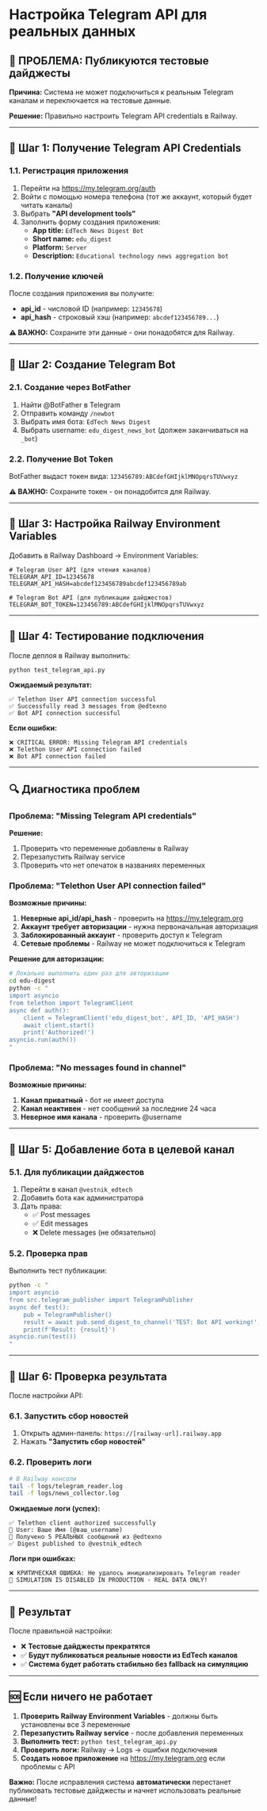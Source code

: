 # Настройка Telegram API для реальных данных

## 🚨 ПРОБЛЕМА: Публикуются тестовые дайджесты

**Причина:** Система не может подключиться к реальным Telegram каналам и переключается на тестовые данные.

**Решение:** Правильно настроить Telegram API credentials в Railway.

---

## 🔑 Шаг 1: Получение Telegram API Credentials

### 1.1. Регистрация приложения

1. Перейти на https://my.telegram.org/auth
2. Войти с помощью номера телефона (тот же аккаунт, который будет читать каналы)
3. Выбрать **"API development tools"**
4. Заполнить форму создания приложения:
   - **App title:** `EdTech News Digest Bot`
   - **Short name:** `edu_digest`
   - **Platform:** `Server`
   - **Description:** `Educational technology news aggregation bot`

### 1.2. Получение ключей

После создания приложения вы получите:
- **api_id** - числовой ID (например: `12345678`)
- **api_hash** - строковый хэш (например: `abcdef123456789...`)

**⚠️ ВАЖНО:** Сохраните эти данные - они понадобятся для Railway.

---

## 🔧 Шаг 2: Создание Telegram Bot

### 2.1. Создание через BotFather

1. Найти @BotFather в Telegram
2. Отправить команду `/newbot`
3. Выбрать имя бота: `EdTech News Digest`
4. Выбрать username: `edu_digest_news_bot` (должен заканчиваться на `_bot`)

### 2.2. Получение Bot Token

BotFather выдаст токен вида: `123456789:ABCdefGHIjklMNOpqrsTUVwxyz`

**⚠️ ВАЖНО:** Сохраните токен - он понадобится для Railway.

---

## 🚢 Шаг 3: Настройка Railway Environment Variables

Добавить в Railway Dashboard → Environment Variables:

```env
# Telegram User API (для чтения каналов)
TELEGRAM_API_ID=12345678
TELEGRAM_API_HASH=abcdef123456789abcdef123456789ab

# Telegram Bot API (для публикации дайджестов)  
TELEGRAM_BOT_TOKEN=123456789:ABCdefGHIjklMNOpqrsTUVwxyz
```

---

## 🧪 Шаг 4: Тестирование подключения

После деплоя в Railway выполнить:

```bash
python test_telegram_api.py
```

**Ожидаемый результат:**
```
✅ Telethon User API connection successful
✅ Successfully read 3 messages from @edtexno
✅ Bot API connection successful
```

**Если ошибки:**
```
❌ CRITICAL ERROR: Missing Telegram API credentials
❌ Telethon User API connection failed
❌ Bot API connection failed
```

---

## 🔍 Диагностика проблем

### Проблема: "Missing Telegram API credentials"

**Решение:**
1. Проверить что переменные добавлены в Railway
2. Перезапустить Railway service
3. Проверить что нет опечаток в названиях переменных

### Проблема: "Telethon User API connection failed"

**Возможные причины:**
1. **Неверные api_id/api_hash** - проверить на https://my.telegram.org
2. **Аккаунт требует авторизации** - нужна первоначальная авторизация
3. **Заблокированный аккаунт** - проверить доступ к Telegram
4. **Сетевые проблемы** - Railway не может подключиться к Telegram

**Решение для авторизации:**
```bash
# Локально выполнить один раз для авторизации
cd edu-digest
python -c "
import asyncio
from telethon import TelegramClient
async def auth():
    client = TelegramClient('edu_digest_bot', API_ID, 'API_HASH')
    await client.start()
    print('Authorized!')
asyncio.run(auth())
"
```

### Проблема: "No messages found in channel"

**Возможные причины:**
1. **Канал приватный** - бот не имеет доступа
2. **Канал неактивен** - нет сообщений за последние 24 часа
3. **Неверное имя канала** - проверить @username

---

## 🎯 Шаг 5: Добавление бота в целевой канал

### 5.1. Для публикации дайджестов

1. Перейти в канал `@vestnik_edtech`
2. Добавить бота как администратора
3. Дать права:
   - ✅ Post messages
   - ✅ Edit messages
   - ❌ Delete messages (не обязательно)

### 5.2. Проверка прав

Выполнить тест публикации:
```bash
python -c "
import asyncio
from src.telegram_publisher import TelegramPublisher
async def test():
    pub = TelegramPublisher()
    result = await pub.send_digest_to_channel('TEST: Bot API working!', '@vestnik_edtech')
    print(f'Result: {result}')
asyncio.run(test())
"
```

---

## 🔄 Шаг 6: Проверка результата

После настройки API:

### 6.1. Запустить сбор новостей
1. Открыть админ-панель: `https://[railway-url].railway.app`
2. Нажать **"Запустить сбор новостей"**

### 6.2. Проверить логи
```bash
# В Railway консоли
tail -f logs/telegram_reader.log
tail -f logs/news_collector.log
```

**Ожидаемые логи (успех):**
```
✅ Telethon client authorized successfully
👤 User: Ваше Имя (@ваш_username)
📡 Получено 5 РЕАЛЬНЫХ сообщений из @edtexno
✅ Digest published to @vestnik_edtech
```

**Логи при ошибках:**
```
❌ КРИТИЧЕСКАЯ ОШИБКА: Не удалось инициализировать Telegram reader
🚫 SIMULATION IS DISABLED IN PRODUCTION - REAL DATA ONLY!
```

---

## 🎉 Результат

После правильной настройки:
- ❌ **Тестовые дайджесты прекратятся**
- ✅ **Будут публиковаться реальные новости из EdTech каналов**
- ✅ **Система будет работать стабильно без fallback на симуляцию**

---

## 🆘 Если ничего не работает

1. **Проверить Railway Environment Variables** - должны быть установлены все 3 переменные
2. **Перезапустить Railway service** - после добавления переменных
3. **Выполнить тест:** `python test_telegram_api.py`
4. **Проверить логи:** Railway → Logs → ошибки подключения
5. **Создать новое приложение** на https://my.telegram.org если проблемы с API

**Важно:** После исправления система **автоматически** перестанет публиковать тестовые дайджесты и начнет использовать реальные данные!